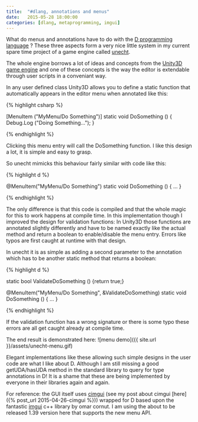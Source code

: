 ```yaml
---
title:  "#dlang, annotations and menus"
date:   2015-05-28 18:00:00
categories: [dlang, metaprogramming, imgui]
---
```


What do menus and annotations have to do with the [D programming language](http://dlang.org/) ?
These three aspects form a very nice little system in my current spare time project of a game engine called [unecht](https://github.com/Extrawurst/unecht).

The whole engine borrows a lot of ideas and concepts from the [Unity3D game engine](http://unity3d.com/) and one of these concepts is the way the editor is extendable through user scripts in a conveniant way.

In any user defined class Unity3D allows you to define a static function that automatically appears in the editor menu when annotated like this:

{% highlight csharp %}

[MenuItem ("MyMenu/Do Something")]
static void DoSomething () {
    Debug.Log ("Doing Something...");
}

{% endhighlight %}

Clicking this menu entry will call the DoSomething function. I like this design a lot, it is simple and easy to grasp.

So unecht mimicks this behaviour fairly similar with code like this:

{% highlight d %}

@MenuItem("MyMenu/Do Something")
static void DoSomething () {
    ...
}

{% endhighlight %}

The only difference is that this code is compiled and that the whole magic for this to work happens at compile time.
In this implementation though I improved the design for validation functions: In Unity3D those functions are annotated slightly differently and have to be named exactly like the actual method and return a boolean to enable/disable the menu entry. Errors like typos are first caught at runtime with that design.

In unecht it is as simple as adding a second parameter to the annotation which has to be another static method that returns a boolean:

{% highlight d %}

static bool ValidateDoSomething () {return true;}

@MenuItem("MyMenu/Do Something", &ValidateDoSomething)
static void DoSomething () {
    ...
}

{% endhighlight %}

If the validation function has a wrong signature or there is some typo these errors are all get caught already at compile time.

The end result is demonstrated here:
![menu demo]({{ site.url }}/assets/unecht-menu.gif)

Elegant implementations like these allowing such simple designs in the user code are what I like about D.
Although I am still missing a good getUDA/hasUDA method in the standard library to query for type annotations in D! It is a shame that these are being implemented by everyone in their libraries again and again.

For reference: the GUI itself uses [cimgui](https://github.com/Extrawurst/cimgui) (see my post about cimgui [here]({% post_url 2015-04-26-cimgui %})) wrapped for D based upon the fantastic [imgui](https://github.com/ocornut/imgui) c++ library by omar cornut.
I am using the about to be released 1.39 version here that supports the new menu API.